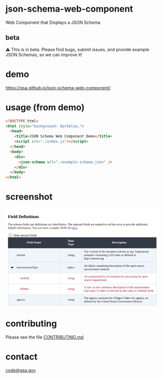 # json-schema-web-component
Web Component that Displays a JSON Schema

## beta
:warning: This is in beta.  Please find bugs, submit issues, and provide example JSON Schemas, so we can improve it!


# demo
https://gsa.github.io/json-schema-web-component/

# usage (from demo)
```html
<!DOCTYPE html>
<html style="background: darkblue;">
  <head>
    <title>JSON Schema Web Component Demo</title>
    <script src="./index.js"></script>
  </head>
  <body>
    <div>
      <json-schema url="./example-schema.json" />
    </div>
  </body>
</html>
```

# screenshot
![screenshot](https://raw.githubusercontent.com/GSA/json-schema-web-component/master/Screenshot%202018-11-01%20at%2011.40.36%20PM.png)

# contributing
Please see the file [CONTRIBUTING.md](CONTRIBUTING.md)

# contact
code@gsa.gov
